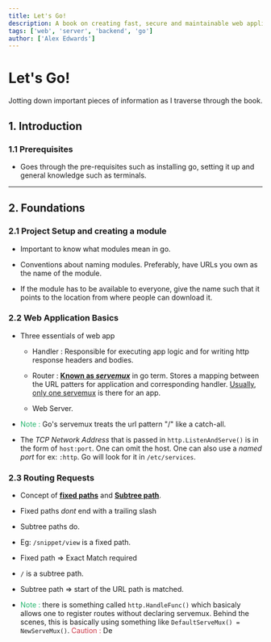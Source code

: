 ```yaml
---
title: Let's Go!
description: A book on creating fast, secure and maintainable web applications using go.
tags: ['web', 'server', 'backend', 'go']
author: ['Alex Edwards']
---
```


# Let's Go!

Jotting down important pieces of information as I traverse through the book.

## 1. Introduction

### 1.1 Prerequisites

- Goes through the pre-requisites such as installing go, setting it up and general knowledge such as terminals.

---

## 2. Foundations

### 2.1 Project Setup and creating a module

- Important to know what modules mean in go.

- Conventions about naming modules. Preferably, have URLs you own as the name of the module.

- If the module has to be available to everyone, give the name such that it points to the location from where people can download it.

### 2.2 Web Application Basics

- Three essentials of web app
  
  - Handler : Responsible for executing app logic and for writing http response headers and bodies.
  
  - Router : **<u>Known as *servemux*</u>** in go term. Stores a mapping between the URL patters for application and corresponding handler. <u>Usually, only one servemux</u> is there for an app.
  
  - Web Server.

- <span style="color:#26B66E">Note : </span> Go's servemux treats the url pattern "/" like a catch-all.

- The *TCP Network Address* that is passed in `http.ListenAndServe()` is in the form of `host:port`. One can omit the host. One can also use a *named port* for ex: `:http`. Go will look for it in `/etc/services`.

### 2.3 Routing Requests

- Concept of **<u>fixed paths</u>** and <u>**Subtree path**</u>.

- Fixed paths *dont* end with a trailing slash

- Subtree paths do.

- Eg: `/snippet/view` is a fixed path.

- Fixed path => Exact Match required

- `/` is a subtree path.

- Subtree path => start of the URL path is matched.

- <span style="color:#26B66E">Note : </span> there is something called `http.HandleFunc()` which basicaly allows one to register routes without declaring servemux.
  Behind the scenes, this is basically using something like `DefaultServeMux() = NewServeMux()`.
  <span style="color:#cc3948">Caution : </span> De


